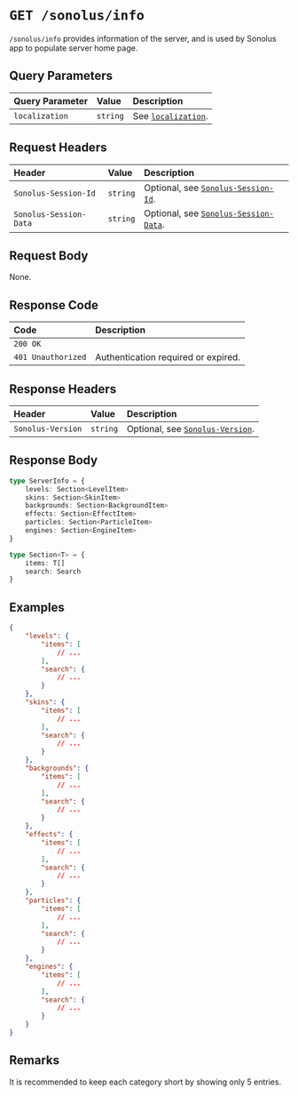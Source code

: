 # `GET /sonolus/info`

`/sonolus/info` provides information of the server, and is used by Sonolus app to populate server home page.

## Query Parameters

| Query Parameter | Value    | Description                                                |
| :-------------- | :------- | :--------------------------------------------------------- |
| `localization`  | `string` | See [`localization`](../query-parameters/localization.md). |

## Request Headers

| Header                 | Value    | Description                                                                 |
| :--------------------- | :------- | :-------------------------------------------------------------------------- |
| `Sonolus-Session-Id`   | `string` | Optional, see [`Sonolus-Session-Id`](../headers/sonolus-session-id.md).     |
| `Sonolus-Session-Data` | `string` | Optional, see [`Sonolus-Session-Data`](../headers/sonolus-session-data.md). |

## Request Body

None.

## Response Code

| Code               | Description                         |
| :----------------- | :---------------------------------- |
| `200 OK`           |                                     |
| `401 Unauthorized` | Authentication required or expired. |

## Response Headers

| Header            | Value    | Description                                                       |
| :---------------- | :------- | :---------------------------------------------------------------- |
| `Sonolus-Version` | `string` | Optional, see [`Sonolus-Version`](../headers/sonolus-version.md). |

## Response Body

```ts
type ServerInfo = {
    levels: Section<LevelItem>
    skins: Section<SkinItem>
    backgrounds: Section<BackgroundItem>
    effects: Section<EffectItem>
    particles: Section<ParticleItem>
    engines: Section<EngineItem>
}

type Section<T> = {
    items: T[]
    search: Search
}
```

## Examples

```json
{
    "levels": {
        "items": [
            // ...
        ],
        "search": {
            // ...
        }
    },
    "skins": {
        "items": [
            // ...
        ],
        "search": {
            // ...
        }
    },
    "backgrounds": {
        "items": [
            // ...
        ],
        "search": {
            // ...
        }
    },
    "effects": {
        "items": [
            // ...
        ],
        "search": {
            // ...
        }
    },
    "particles": {
        "items": [
            // ...
        ],
        "search": {
            // ...
        }
    },
    "engines": {
        "items": [
            // ...
        ],
        "search": {
            // ...
        }
    }
}
```

## Remarks

It is recommended to keep each category short by showing only 5 entries.
